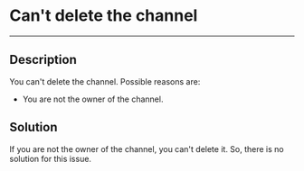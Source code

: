 # Can't delete the channel

----

## Description

You can't delete the channel. Possible reasons are:

- You are not the owner of the channel.

## Solution

If you are not the owner of the channel, you can't delete it. So, there is no solution for this issue.